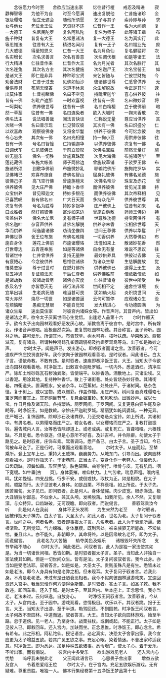 <!-- { "loadSidebar": true } -->
　　念彼愿力今时至　　舍欲应当速出家
　　忆往昔行檀　　戒忍及精进
　　寂静禅智等　　为他不为自
　　时至今愿满　　速出复脱他
　　仁昔施诸珍　　金银及璎珞
　　恒立无遮会　　随他所须愿
　　乞子与其子　　索孙即与孙
　　求女与他女　　乞位舍王位
　　乞资财不违　　仁昔作一王
　　名为大闻德　　复一大德王
　　名尼民陀罗　　复名阿私陀
　　复名为师子　　此等诸王辈
　　布施千种财　　昔复有大王
　　名常思诸法　　复一大德王
　　名为真实行　　此等思惟法
　　往昔有大王　　精进名闻月
　　复有一王子　　名曰福业光
　　庶几大威德　　得至知恩义
　　仁昔一大王　　名为月色仙
　　复名健猛将　　次名实增长
　　次名求善言　　次名有善意
　　次名调伏根　　如是等诸王
　　法行大精进　　仁往昔作来
　　仁昔作大王　　名为月光者
　　其次名胜行　　其次名连兔
　　其次名方主　　其次名健施
　　次名迦尸王　　次名宝髻王
　　如是诸大王　　即仁是非异
　　种种珍宝货　　来乞皆随与
　　仁彼世财施　　今劝舍法财
　　仁昔于过去　　见佛如恒沙
　　彼诸佛世尊　　仁悉曾供养
　　无量供养具　　布施无悭吝
　　求道不休息　　众生解脱故
　　今正是其时　　速出莫住家
　　仁昔初睹佛　　名曰不空见
　　持毗奢迦华　　喜心供养彼
　　往昔有一佛　　名毗卢遮那
　　一时欢喜视　　往昔有一佛
　　名曰微妙音　　将一呵梨勒
　　供养彼世尊　　往昔有一佛
　　名曰白栴檀　　立于彼佛前
　　暗然一草茎　　往昔有一佛
　　名曰连兔者　　欲入大城时
　　一掬末香散　　次佛名法主
　　说法唱善哉　　闻法言快谈
　　仁称说无量　　尊应当供养
　　其次睹一佛　　名曰普示现
　　仁见赞叹彼　　其次有一佛
　　名曰炽盛分　　仁以欢喜故
　　观察彼佛身　　又将金华鬘
　　供养于彼佛　　今可忆念彼
　　勿令心忘失　　其次有一佛
　　名曰光相憧　　持一掬小豆
　　用供养彼佛　　往昔有一佛
　　号名曰智憧　　仁持输迦华
　　以供养彼佛　　次复有一佛
　　名曰调伏车　　仁见彼佛已
　　于前立赞叹　　次佛名宝胜
　　前然无量灯　　施妙无量乐
　　佛名一切胜　　曾施真珠璎
　　次见大海佛　　布施诸莲华
　　至莲花藏佛　　布施大帐盖
　　师子两佛边　　曾施软草铺
　　于裟罗王佛　　布施诸所须
　　到敷华佛前　　布施微妙乳
　　耶输陀佛所　　施拘陀罗华
　　实见佛睹已　　欢喜布施食
　　昔佛名智山　　屈身礼彼佛
　　有佛名龙德　　施彼佛己子
　　高飞空行佛　　曾施旃檀末
　　次佛名帝沙　　珠宝及赤花
　　曾供养彼佛　　见大庄严佛
　　持瞻卜香华　　而供养彼佛
　　曾见光王佛　　持众宝供养
　　昔见释迦文　　持妙多银花
　　而供养彼佛　　其次帝释相
　　见已喜赞叹　　昔有佛名曰
　　广大日天面　　多持众花严
　　供养彼世尊　　其次复有佛
　　号名为胜尊　　持妙多银华
　　庄严彼佛上　　往昔有如来
　　名曰龙胜者　　然灯照彼佛
　　富沙如来边　　曾施白氎敷
　　药师王佛边　　持宝盖供养
　　佛名大牟尼　　复有师子相
　　世尊胜功德　　持宝网供养
　　有佛名迦叶　　杂音声供养
　　昔佛名解脱　　供养杂末香
　　宝相佛世尊　　天华而供养
　　阿刍婆诸佛　　劝请坐像舆
　　世间王尊佛　　供养以华鬘
　　尸弃佛世尊　　舍王位布施
　　有佛名难降　　一切香供养
　　大然尊佛边　　布施自身体
　　莲花上佛前　　布施诸璎珞
　　法憧如来上　　散诸妙花香
　　然灯世尊边　　五青莲奉施
　　如是等诸佛　　自余无有量
　　难说不思议　　往昔诸世中
　　仁并曾供养　　复持无量种
　　最妙供养具　　供彼过去佛
　　无有疲惓心　　今念彼供养
　　思惟往诸佛　　为诸众生辈
　　生慈解脱故　　觉悟莫恋家
　　尊于过世时　　在燃灯佛所
　　供养彼佛已　　逮得上无生
　　及获五神通　　复证顺法忍
　　于后仁尊者　　供养佛胜前
　　僧祇数僧祇　　如是诸劫数
　　彼诸劫皆尽　　诸佛亦灭度
　　仁往昔诸身　　彼世中所受
　　种族及名字　　亦皆悉灭无
　　诸行法非常　　世间相不定
　　速舍空诳境　　疾宜早出城
　　生老病死随　　难当甚可畏
　　犹如劫火起　　炎炽烧世间
　　无常火亦然　　烧尽一切世
　　如是诸苦逼　　云何可暂停
　　应观诸众生　　没在烦恼暗
　　愚痴无慧眼　　不能自觉知
　　发大精进心　　令功德圆满
　　为诸众生辈　　速出莫住家
　　时彼宫内诸婇女等。作音声时。其音声内。皆出如是诸法之声。欲令太子厌离世间心生觉悟。
出逢老人品第十六
　　尔时作瓶天子。欲令太子出向园林观看好恶发厌心故。渐教舍离于彼宫中。是时宫中。所有婇女。作诸音声歌唱。疲极自然次第。更复赞叹园林功德。其音称言。圣子谛听。园林之地。甚可爱乐。所谓其地。布青软草。树木可喜。枝叶扶疏。华果敷荣。蓊郁滋茂。复有诸鸟。所谓种种鸿鹤孔雀鹦鹉鸲鹆及拘翅罗鸳鸯等鸟。出于如是微妙之声。
　　尔时太子。闻是声已。发出游心。即唤驭者而谓之言。汝善驭者。今可速疾严饰庄挍贤直好车。我今欲向于彼园林观看善地。是时驭者。闻此语已。白太子言。谨依命教。不敢有违。是时驭者。速疾即奏净饭王言。大王。当知太子今欲出向园林观看善地。时净饭王。出敕宣令迦毗罗城。一切内外。悉遣洒扫。清净庄严。除却土堆砂砾瓦石秽浊粪聚。皆使端平。以妙香汤。洒散地上。灭诸尘埃。又以香泥。用涂其地。复持种种香华。散上于诸街巷。处处皆烧杂妙好香。其诸街巷。四衢道头。置满瓶水。安诸杂华。以芭蕉树。处处庄严。于诸树间。悬杂色憧。复于树上。或以宝物。或以缯彩。作盖作幢。用庄严树。树间复悬真珠璎珞七宝罗网而覆其上。其罗网目节节。复悬金银宝铃。和风吹动。出微妙声。或以七宝。作日月像及诸天形。各持璎珞。厕罗网间。于罗网间。又复更悬白猫牛尾及杂眊等。时净饭王。如是教敕。杂妙庄严迦毗罗城。精丽犹如乾闼婆城。一种无异。庄严城已。复饰园林。除却沙石及诸粪秽。乃至交珞悬众宝铃。如上所说。其诸树中。有男名者。以男璎珞而庄严之。若女名者。以女璎珞而庄严之。复教打鼓振铃。遍告城内人言。汝等悉皆除却道上。或老或病。或复死亡。盲聋喑哑。六根残缺。不具足者。悉令驱逐。但是心意所不好喜。及非吉祥。并令除擗。勿使太子于路见之。是时驭者。庄饰车乘。驾善调马。悉严备已。白太子言。圣子当知。今已驾被车马讫了。正是行时。可乘而出观看善地。
　　尔时太子。从座而起。至辇乘所。登上宝车上已。秉持大王威神。巍巍势力。从城东门。引导而出。欲向园林观看福地。是时作瓶天子。于街巷前。正当太子。变身化作一老弊人。伛偻低头。口齿疏缺。须鬓如霜。形容黑皱。肤色黧黮。曲脊傍行。唯骨与皮。无有肌肉。咽下宽缓。如牛垂[古　　頁]。身体萎摧。唯仰杖力。上气苦嗽。喘息声粗。喉内吼鸣。犹如挽锯。四支战挑。行步不安。或倒或扶。取杖为正。如是相貌。在太子前。顺路而行。太子见彼老人身体。如是战栗。不祥衰相。如上所说。于太子先。困苦匍匐。太子见已。即问驭者。此是何人。身体皱赧。肉少皮宽。眼赤涕流。极大丑陋独尔鄙恶。不似余人。兼其头颅。发稀脱落。如我所见。余人不然。又复眼深。与众特异。口齿缺破。无可观瞻。即向驭者。而说偈言。
　　善驭驾乘汝今听　　此是何人在我前
　　身体不正头发稀　　为生来然为老至
　　尔时驭者。因被作瓶天子神力。白太子言。大圣太子。如此人者。世名为老。太子复问于驭者言。世间之中。何者名老。驭者即事报太子言。凡名老者。此人为于衰耄所逼。诸根渐败。无所觉知。气力绵微。身体羸瘦。既到苦处。被亲族驱无所能故。不知依怙。兼且此人。亦不能久。非朝即夕。其命将终。以是因缘故名老坏。即为太子。而说偈言。
　　此老名为大苦恼　　劫夺美色及娱乐
　　诸根毁坏失所念　　支节举动不随心
　　尔时太子。闻此偈已。问驭者言。此人为是独一家法使其如是。为当一切诸世间相。悉皆如斯。是时驭者报太子言。圣子。当知此人非独自一家法使其如斯。但是一切世间众生。皆有是法。太子复问彼驭者言。我今此身。亦当如是受老法耶。驭者答言。如是如是。大圣太子。贵贱虽殊凡是有生。悉皆未过如是老法。即今人身具有如是老弊之相。但未现耳。太子复问于驭者言。若我此身。不离是老老法。未过有是丑陋衰恶相者。我今不假向彼园林遨游戏笑。宜速回驾还入宫中。我当思惟作何方便得免斯苦。是时驭者。答太子言。如圣子敕。我不敢违。即回车乘。还入于城。是时太子。至其宫内。坐本座上。正念思惟。我亦当老。老法未过。云何纵逸。自放身心。
　　时净饭王问驭者言。汝善驭者。今从太子。从宫内出。至于园中。游戏观看。恣情极目。欢乐以不。其驭者跪。报于王言。大王。当知太子出游。至于半道。勒驾回还。不到园苑。时净饭王问驭者言。太子何故不至园林。中道而返。驭者答言。大王。当知太子欲向园林游戏。始至半路。忽于道傍。见一老人。乃至身体。战栗拄杖。或倒或起。不能正行。太子如是见彼人已。即敕回车。还入宫内。加趺而坐。正念思惟。时净饭王。即心念言。希有希有。此之形相。阿私陀仙。授记语言。必定真实。决恐太子舍家出家。我今宜应更为太子增益五欲。若其广见五欲之事。充足心眼。染着情迷。不舍出家称适我意。时净饭王。即为悉达。加足种种五欲诸事。悉令增广。使太子心。着于爱乐。不听出家。而有偈说。
　　彼宫内中多受乐　　欲出游戏见老人
　　还入宫内心忧愁　　呜呼我未脱此老
　　父王闻此语言已　　心思畏子舍出家
　　增益五欲及宫人　　令着恩爱绍王位
　　尔时太子。在于宫内。充足五欲娱乐游戏。无有疑难。尊重贵胜。唯独一人。
佛本行集经卷第十五净饭王梦品第十七
